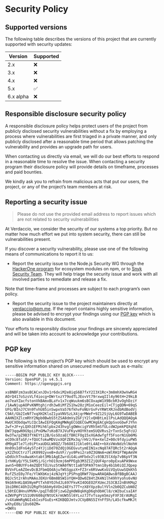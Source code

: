 # Security Policy

## Supported versions

The following table describes the versions of this project that are currently supported with security updates:

| Version   | Supported          |
| --------- | ------------------ |
| 2.x       | :x:                |
| 3.x       | :x:                |
| 4.x       | :x:                |
| 5.x       | :white_check_mark: |
| 6.x alpha | :x:                |

## Responsible disclosure security policy

A responsible disclosure policy helps protect users of the project from publicly disclosed security vulnerabilities without a fix by employing a process where vulnerabilities are first triaged in a private manner, and only publicly disclosed after a reasonable time period that allows patching the vulnerability and provides an upgrade path for users.

When contacting us directly via email, we will do our best efforts to respond in a reasonable time to resolve the issue. When contacting a security program their disclosure policy will provide details on timeframe, processes and paid bounties.

We kindly ask you to refrain from malicious acts that put our users, the project, or any of the project’s team members at risk.

## Reporting a security issue

> Please do not use the provided email address to report issues which are not related to security vulnerabilities

At Verdaccio, we consider the security of our systems a top priority. But no matter how much effort we put into system security, there can still be vulnerabilities present.

If you discover a security vulnerability, please use one of the following means of communications to report it to us:

- Report the security issue to the Node.js Security WG through the [HackerOne program](https://hackerone.com/nodejs-ecosystem) for ecosystem modules on npm, or to [Snyk Security Team](https://snyk.io/vulnerability-disclosure). They will help triage the security issue and work with all involved parties to remediate and release a fix.

Note that time-frame and processes are subject to each program’s own policy.

- Report the security issue to the project maintainers directly at verdaccio@pm.me. If the report contains highly sensitive information, please be advised to encrypt your findings using our [PGP key](https://cdn.verdaccio.org/gpg/publickey.verdaccio@pm.me.asc) which is also available in this document.

Your efforts to responsibly disclose your findings are sincerely appreciated and will be taken into account to acknowledge your contributions.

## PGP key

The following is this project’s PGP key which should be used to encrypt any sensitive information shared on unsecured medium such as e-mails:

```
-----BEGIN PGP PUBLIC KEY BLOCK-----
Version: OpenPGP.js v4.5.1
Comment: https://openpgpjs.org

xsBNBFzm3asBCACxnJDv1r6dxiM2e8iqS6B7fxY2I3X1Rc+3m8mhXOwVwRG4
AOrQ417oSzsVLf4iocg+DWrtxzY79odTLJEovVt79rxwqIIl4y96tH+29kLB
ao7eaYZacfstonVkBAmxBLaYv1x7cqWuukm6sBCOxapW1X9BcbR3vOghDziY
/1AwNjupAOPvKNMtghjrdh3w0iMfZS1hw28zjM1oCeezEil+CTjgQDN+69qS
UFG/BInJ7CVn9TvhU85inSwpxVa576fkhvFoNUrGvFvYRWtXRJndbRdBodVj
C9At/Gb2IeNf7xqXH2KloZ1yaVNVSzLX4jqrMWeF+9Z12SjUyL6G9TwDABEB
AAHNIXZlcmRhY2Npb0BwbS5tZSA8dmVyZGFjY2lvQHBtLm1lPsLAdQQQAQgA
HwUCXObdqwYLCQcIAwIEFQgKAgMWAgECGQECGwMCHgEACgkQpSvoGbwFJYhn
2wf+JF+yLQXh1EFMih6lpbx243hvglgOWmcigYVRh5mSfULcdW2pmkPQXqhE
DW73qqwN9G9piiPnGMw7sKoB7XJVuFKyvHOYKtem5UQVRvs2rTxnSc5qFcUJ
0w3Tw/pZ9B3fYAEYti2B/GsSOzaECfBKCFOg15xXGAdwfgff5FsorN1Gb6MG
eCO9c8faSF/+fQUCfokwMDVzxXQFZEMx3q/rHVJ/Fm+XelZ+00c9fdyiuPW5
dM9gATle7lz0iPtxaUDGLW8QZ/7b6O8IJ1kle0tL4AE++bXsVWxNdzhlNohH
Hn09sIdFnG4ySTz4YJjiDd70ZdQjOGEGvutymEIN1xcNq87ATQRc5t2rAQgA
yX2ZhUCtrz7lzK0992yveB+duVF//yo9Pei2ra9Z3GNmA+oWlRH1FTWpAmVH
uDdUchTnxAwaKntabt3Mb1AgEZwrdiG4LuHFbdx2ls93BJ5lXdp7vB6pVf3N
IrhHKyQ/Y5L5kMSj/GjrhO19zmj6mPPEgb3M3ZIZjQUF4pro0pExuAPA9Wxe
awn5+0BUYFs4mZQDtTdiVuz5tWA0fNtt1aBfOPA97tmn18y4b1b0iQIJQpep
BVVnFLeAZOevDcBJFbmQOdAjufWSSgpzX+FZ3rx6RVwwKxUiVQyUuwSQkKh5
RufZ5zE0y7Fe/YlWXbKoj4zNJqYtjPSPngQRWf7UpwARAQABwsBfBBgBCAAJ
BQJc5t2rAhsMAAoJEKUr6Bm8BSWIoYQH+QDw0Z84tZK4N1lh49hYyohs6vNU
9kG69nKLQA5NymPtTxh8YOJhdJL697FkvKI4OGEO2FXUmcJS3CBJ2nBVKMq2
1biDRKC4OhIU2RgFhS6bHy6VOn24EYs77T+zX8YXpz8ulYVln2b0QZCubN0Z
L50tEC8HnuVMVN+/pqITdD3FjzwGZgHdW8qkKgD6qhObHCl8/cW2buCsaIAY
eZWVPgPY1S1U0V608qYNtUCkrmUW5Sl6YLvz7JTvTsaym5mzyFXF3ErAURgI
/v4XaWmRgNGIxbIxsFGuEs+KIKBQDJmtvJCVpBNS5IYnFf5h/LA5cfkwMKJt
wXhyE0b/iDs60ZM=
=QWXs
-----END PGP PUBLIC KEY BLOCK-----
```
